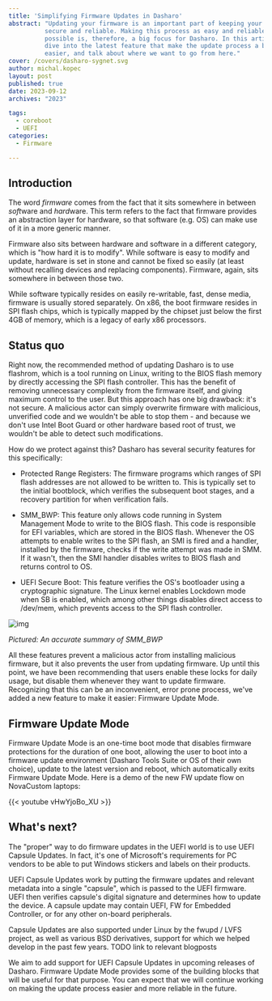 ```yaml
---
title: 'Simplifying Firmware Updates in Dasharo'
abstract: "Updating your firmware is an important part of keeping your device
          secure and reliable. Making this process as easy and reliable as
          possible is, therefore, a big focus for Dasharo. In this article we'll
          dive into the latest feature that make the update process a bit
          easier, and talk about where we want to go from here."
cover: /covers/dasharo-sygnet.svg
author: michal.kopec
layout: post
published: true
date: 2023-09-12
archives: "2023"

tags:
  - coreboot
  - UEFI
categories:
  - Firmware

---
```


## Introduction

The word *firmware* comes from the fact that it sits somewhere in between
*soft*ware and *hard*ware. This term refers to the fact that firmware provides
an abstraction layer for hardware, so that software (e.g. OS) can make use of it
in a more generic manner.

Firmware also sits between hardware and software in a different category, which
is "how hard it is to modify". While software is easy to modify and update,
hardware is set in stone and cannot be fixed so easily (at least without
recalling devices and replacing components). Firmware, again, sits somewhere in
between those two.

While software typically resides on easily re-writable, fast, dense media,
firmware is usually stored separately. On x86, the boot firmware resides in SPI
flash chips, which is typically mapped by the chipset just below the first 4GB
of memory, which is a legacy of early x86 processors.

## Status quo

Right now, the recommended method of updating Dasharo is to use flashrom, which
is a tool running on Linux, writing to the BIOS flash memory by directly
accessing the SPI flash controller. This has the benefit of removing unnecessary
complexity from the firmware itself, and giving maximum control to the user. But
this approach has one big drawback: it's not secure. A malicious actor can
simply overwrite firmware with malicious, unverified code and we wouldn't be
able to stop them - and because we don't use Intel Boot Guard or other hardware
based root of trust, we wouldn't be able to detect such modifications.

How do we protect against this? Dasharo has several security features for this
specifically:

- Protected Range Registers: The firmware programs which ranges of SPI flash
  addresses are not allowed to be written to. This is typically set to the
  initial bootblock, which verifies the subsequent boot stages, and a recovery
  partition for when verification fails.

- SMM_BWP: This feature only allows code running in System Management Mode to
  write to the BIOS flash. This code is responsible for EFI variables, which
  are stored in the BIOS flash. Whenever the OS attempts to enable writes to the
  SPI flash, an SMI is fired and a handler, installed by the firmware, checks if
  the write attempt was made in SMM. If it wasn't, then the SMI handler disables
  writes to BIOS flash and returns control to OS.

- UEFI Secure Boot: This feature verifies the OS's bootloader using a
  cryptographic signature. The Linux kernel enables Lockdown mode when SB is
  enabled, which among other things disables direct access to /dev/mem, which
  prevents access to the SPI flash controller.

![img](/img/whack-a-mole.jpg)

*Pictured: An accurate summary of SMM_BWP*

All these features prevent a malicious actor from installing malicious firmware,
but it also prevents the user from updating firmware. Up until this point, we
have been recommending that users enable these locks for daily usage, but disable
them whenever they want to update firmware. Recognizing that this can be an
inconvenient, error prone process, we've added a new feature to make it easier:
Firmware Update Mode.

## Firmware Update Mode

Firmware Update Mode is an one-time boot mode that disables firmware protections
for the duration of one boot, allowing the user to boot into a firmware update
environment (Dasharo Tools Suite or OS of their own choice), update to the
latest version and reboot, which automatically exits Firmware Update Mode. Here
is a demo of the new FW update flow on NovaCustom laptops:

{{< youtube vHwYjoBo_XU >}}

## What's next?

The "proper" way to do firmware updates in the UEFI world is to use UEFI Capsule
Updates. In fact, it's one of Microsoft's requirements for PC vendors to be able
to put Windows stickers and labels on their products.

UEFI Capsule Updates work by putting the firmware updates and relevant metadata
into a single "capsule", which is passed to the UEFI firmware. UEFI then
verifies capsule's digital signature and determines how to update the device.
A capsule update may contain UEFI, FW for Embedded Controller, or for any other
on-board peripherals.

Capsule Updates are also supported under Linux by the fwupd / LVFS project, as
well as various BSD derivatives, support for which we helped develop in the
past few years. TODO link to relevant blogposts

We aim to add support for UEFI Capsule Updates in upcoming releases of Dasharo.
Firmware Update Mode provides some of the building blocks that will be useful
for that purpose. You can expect that we will continue working on making the
update process easier and more reliable in the future.
